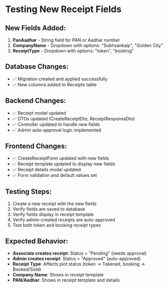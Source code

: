 # Testing New Receipt Fields

## New Fields Added:
1. **PanAadhar** - String field for PAN or Aadhar number
2. **CompanyName** - Dropdown with options: "Subhsankalp", "Golden City"
3. **ReceiptType** - Dropdown with options: "token", "booking"

## Database Changes:
- ✅ Migration created and applied successfully
- ✅ New columns added to Receipts table

## Backend Changes:
- ✅ Receipt model updated
- ✅ DTOs updated (CreateReceiptDto, ReceiptResponseDto)
- ✅ Controller updated to handle new fields
- ✅ Admin auto-approval logic implemented

## Frontend Changes:
- ✅ CreateReceiptForm updated with new fields
- ✅ Receipt template updated to display new fields
- ✅ Receipt details modal updated
- ✅ Form validation and default values set

## Testing Steps:
1. Create a new receipt with the new fields
2. Verify fields are saved to database
3. Verify fields display in receipt template
4. Verify admin-created receipts are auto-approved
5. Test both token and booking receipt types

## Expected Behavior:
- **Associate creates receipt**: Status = "Pending" (needs approval)
- **Admin creates receipt**: Status = "Approved" (auto-approved)
- **Receipt Type**: Affects plot status (token → Tokened, booking → Booked/Sold)
- **Company Name**: Shows in receipt template
- **PAN/Aadhar**: Shows in receipt template and details
